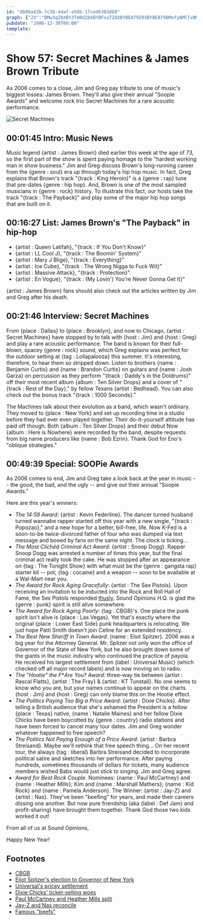 ```yaml
---
id: "db0ba43b-7c38-4daf-a58b-17ced6303db0"
graph: {"2X":"BMw3qZ8XBY3TmBdZ8XBYBFxuTZ8XBYBEAT9Z8XBYBEAT9BMefyBMlTxBMw3q","RF":"BBBZfnyrIhBBBZfZ8XBYYXLiiylfRVZ8XBYylfRVQ1ernm0ZbdQ1ernZ8XBYBDNemVlDG0VlDG0svyzMBDNemZ8XBYBCKTNsvyzMZ8XBYsvyzMFpF6OG5GV5FpF6OZ8XBY","10A":"4XABUOlOPh7Y5sTOlOPh9baM6OlOPhOlOPhnyLMqOlOPhP1GC5BMlTxOlOPhOlOPhqNBnLOlOPhnp8ax51PEhOlOPhOlOPhWqcpnOlOPhwENZzWqcpnwENZz51PEhnyLMqIpNbpnp8ax","2AR":"0t51mM8yAV87Wahu2rN387WahmnB0z87WahDjOVTDjOVTmnB0z0m5UhBLsPG0XWkoBLsPG0XWkoBHhv30XWko8hGIs2inU0QEMJthk40IkxL5zKNNdVhk40I7q8hChk40I7q8hCKNNdVBGUlcfTlT5WvgR8dERxIxMehOylfhgXpvh3i8O7U"}
pubdate: "2006-12-30T00:00"
template: 
---
```






# Show 57: Secret Machines & James Brown Tribute

As 2006 comes to a close, Jim and Greg pay tribute to one of music's biggest losses: James Brown. They'll also give their annual "Soopie Awards" and welcome rock trio Secret Machines for a rare acoustic performance.

![Secret Machines](https://static.soundopinions.org/images/2006/secretmachines.jpg)



## 00:01:45 Intro: Music News

Music legend {artist : James Brown} died earlier this week at the age of 73, so the first part of the show is spent paying homage to the "hardest working man in show business." Jim and Greg discuss Brown's long-running career from the {genre : soul} era up through today's hip hop music. In fact, Greg explains that Brown's track "{track : King Heroin}" is a {genre : rap} tune that pre-dates {genre : hip hop}. And, Brown is one of the most sampled musicians in {genre : rock} history. To illustrate this fact, our hosts take the track "{track : The Payback}" and play some of the major hip hop songs that are built on it.



## 00:16:27 List: James Brown's "The Payback" in hip-hop

- {artist : Queen Latifah}, "{track : If You Don't Know}"
- {artist : LL Cool J}, "{track : The Boomin' System}"
- {artist : Mary J Blige}, "{track : Everything}"
- {artist : Ice Cube}, "{track : The Wrong Nigga to Fuck Wit}"
- {artist : Massive Attack}, "{track : Protection}"
- {artist : En Vogue}, "{track : (My Lovin') You're Never Gonna Get It}"

{artist : James Brown} fans should also check out the articles written by Jim and Greg after his death.



## 00:21:46 Interview: Secret Machines

From {place : Dallas} to {place : Brooklyn}, and now to Chicago, {artist : Secret Machines} have stopped by to talk with {host : Jim} and {host : Greg} and play a rare acoustic performance. The band is known for their full-blown, spacey {genre : rock} sound, which Greg explains was perfect for the outdoor setting at {tag : Lollapalooza} this summer. It's interesting, therefore, to hear them so stripped down. Listen to brothers {name : Benjamin Curtis} and {name : Brandon Curtis} on guitars and {name : Josh Garza} on percussion as they perform "{track : Daddy's in the Doldrums}" off their most recent album {album : Ten Silver Drops} and a cover of "{track : Rest of the Day}," by fellow Texans {artist : Bedhead}. You can also check out the bonus track "{track : 1000 Seconds}."

The Machines talk about their evolution as a band, which wasn't ordinary. They moved to {place : New York} and set up recording time in a studio before they had ever even played together. Their do-it-yourself attitude has paid off though. Both {album : Ten Silver Drops} and their debut Now {album : Here is Nowhere} were recorded by the band, despite requests from big name producers like {name : Bob Ezrin}. Thank God for Eno's "oblique strategies."



## 00:49:39 Special: SOOPie Awards

As 2006 comes to end, Jim and Greg take a look back at the year in music -- the good, the bad, and the ugly -- and give out their annual "Soopie Awards."

Here are this year's winners:

- *The 14:59 Award*: {artist : Kevin Federline}. The dancer turned husband turned wannabe rapper started off this year with a new single, "{track : Popozao}," and a new hope for a better, bill-free, life. Now K-Fed is a soon-to-be twice-divorced father of four who was dumped via text message and booed by fans on the same night. The clock is ticking...
- *The Most Clichéd Criminal Act Award*: {artist : Snoop Dogg}. Rapper Snoop Dogg was arrested a number of times this year, but the final criminal act really took the cake. He was stopped after an appearance on {tag : The Tonight Show} with what must be the {genre : gangsta rap} starter kit -- pot, {tag : cocaine} and a weapon -- soon to be available at a Wal-Mart near you.
- *The Award for Rock Aging Gracefully*: {artist : The Sex Pistols}. Upon receiving an invitation to be inducted into the Rock and Roll Hall of Fame, the Sex Pistols responded [thusly](http://www.sexpistolsofficial.com/official-announcement-regarding-the-rock-and-roll-hall-of-fame/). Sound Opinions H.Q. is glad the {genre : punk} spirit is still alive somewhere.
- *The Award for Rock Aging Poorly*: {tag : CBGB}'s. One place the punk spirit isn't alive is {place : Las Vegas}. Yet that's exactly where the original {place : Lower East Side} punk headquarters is relocating. We just hope Patti Smith doesn't join Celine for an extended residency.
- *The Best New Sheriff in Town Award*: {name : Eliot Spitzer}. 2006 was a big year for the Attorney General. Mr. Spitzer not only won the office of Governor of the State of New York, but he also brought down some of the giants in the music industry who continued the practice of payola. He received his largest settlement from {label : Universal Music} (which checked off all major record labels) and is now moving on to radio.
- *The "Hootie" the F***Are You? Award*: three-way tie between {artist : Rascal Flatts}, {artist : The Fray} & {artist : KT Tunstall}. No one seems to know who you are, but your names continue to appear on the charts. {host : Jim} and {host : Greg} can only blame this on the Hootie effect.
- *The Politics Paying Too Big a Price Award*: {artist : Dixie Chicks}. After telling a British audience that she's ashamed the President is a fellow {place : Texas} native, {name : Natalie Maines} and her fellow Dixie Chicks have been boycotted by {genre : country} radio stations and have been forced to cancel many tour dates. Jim and Greg wonder whatever happened to free speech?
- *The Politics Not Paying Enough of a Price Award*: {artist : Barbra Streisand}. Maybe we'll rethink that free speech thing... On her recent tour, the always {tag : liberal} Barbra Streisand decided to incorporate political satire and sketches into her performance. After paying hundreds, sometimes thousands of dollars for tickets, many audience members wished Babs would just stick to singing. Jim and Greg agree.
- *Award for Best Rock Couple*. Nominees: {name : Paul McCartney} and {name : Heather Mills}; Kim and {name : Marshall Mathers}; {name : Kid Rock} and {name : Pamela Anderson}. The Winner: {artist : Jay-Z} and {artist : Nas}. They've been "beefing" for years, and made their careers dissing one another. But now pure friendship (aka {label : Def Jam} and profit-sharing) have brought them together. Thank God those two kids worked it out!

From all of us at Sound Opinions,

Happy New Year!



## Footnotes

- [CBGB](http://en.wikipedia.org/wiki/CBGB)
- [Eliot Spitzer's election to Governor of New York](http://en.wikipedia.org/wiki/New_York_gubernatorial_election,_2006)
- [Universal's pricey settlement](http://www.nytimes.com/2006/05/12/business/12payola.html?ex=1305086400&en=55bcf1546ea3e870&ei=5090&partner=rssuserland&emc=rss)
- [Dixie Chicks' ticket-selling woes](http://www.usatoday.com/life/music/news/2006-06-08-dixie-chicks-tour_x.htm)
- [Paul McCartney and Heather Mills split](http://arts.guardian.co.uk/news/story/0,,1776957,00.html)
- [Jay-Z and Nas reconcile](http://www.mtv.com/news/articles/1512432/20051028/jay_z.jhtml)
- [Famous "beefs"](http://en.wikipedia.org/wiki/Hip_hop_rivalries)